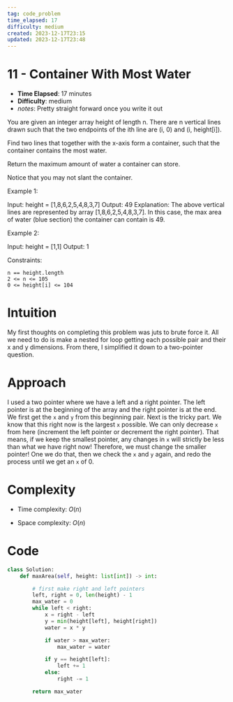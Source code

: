 ```yaml
---
tag: code_problem
time_elapsed: 17
difficulty: medium
created: 2023-12-17T23:15
updated: 2023-12-17T23:48
---
```

# 11 - Container With Most Water

- **Time Elapsed**: 17 minutes
- **Difficulty**: medium
- *notes*: Pretty straight forward once you write it out

You are given an integer array height of length n. There are n vertical lines drawn such that the two endpoints of the ith line are (i, 0) and (i, height[i]).

Find two lines that together with the x-axis form a container, such that the container contains the most water.

Return the maximum amount of water a container can store.

Notice that you may not slant the container.

Example 1:

Input: height = [1,8,6,2,5,4,8,3,7]
Output: 49
Explanation: The above vertical lines are represented by array [1,8,6,2,5,4,8,3,7]. In this case, the max area of water (blue section) the container can contain is 49.

Example 2:

Input: height = [1,1]
Output: 1

 

Constraints:

    n == height.length
    2 <= n <= 105
    0 <= height[i] <= 104

# Intuition
<!-- Describe your first thoughts on how to solve this problem. -->
My first thoughts on completing this problem was juts to brute force it. All we need to do is make a nested for loop getting each possible pair and their x and y dimensions. From there, I simplified it down to a two-pointer question.

# Approach
<!-- Describe your approach to solving the problem. -->
I used a two pointer where we have a left and a right pointer. The left pointer is at the beginning of the array and the right pointer is at the end. We first get the `x` and `y` from this beginning pair. Next is the tricky part. We know that this right now is the largest `x` possible. We can only decrease `x` from here (increment the left pointer or decrement the right pointer). That means, if we keep the smallest pointer, any changes in `x` will strictly be less than what we have right now! Therefore, we must change the smaller pointer! One we do that, then we check the `x` and `y` again, and redo the process until we get an `x` of 0.

# Complexity
- Time complexity: $O(n)$

- Space complexity: $O(n)$

# Code
```python
class Solution:
    def maxArea(self, height: list[int]) -> int:

        # first make right and left pointers
        left, right = 0, len(height) - 1
        max_water = 0
        while left < right:
            x = right - left
            y = min(height[left], height[right])
            water = x * y

            if water > max_water:
                max_water = water

            if y == height[left]:
                left += 1
            else:
                right -= 1

        return max_water

```


